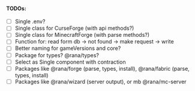 #### TODOs:
 - [ ] Single .env?
 - [ ] Single class for CurseForge (with api methods?)
 - [ ] Single class for MinecraftForge (with parse methods?)
 - [ ] Function for: read form db -> not found -> make request -> write
 - [ ] Better naming for gameVersions and core?
 - [ ] Package for types? @rana/types?
 - [ ] Select as Single component with contraction
 - [ ] Packages like @rana/forge (parse, types, install), @rana/fabric (parse, types, install)
 - [ ] Packages like @rana/wizard (server output), or mb @rana/mc-server
